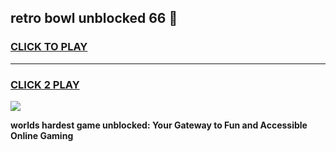 
## retro bowl unblocked 66 👋
<h3>
<a href="https://premium.freeplayer.one?title=retro_bowl_unblocked_66&ref=13F">CLICK TO PLAY</a></h3>
<hr>

<h3>
<a href="https://premium.freeplayer.one?title=retro_bowl_unblocked_66&ref=13F">CLICK 2 PLAY</a>
  
</h3>

<a href="https://premium.freeplayer.one?title=retro_bowl_unblocked_66&ref=12F/"><img src="https://clearcache.store/games.png"></a>


**worlds hardest game unblocked: Your Gateway to Fun and Accessible Online Gaming**
